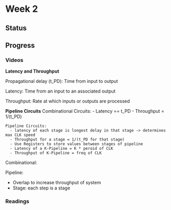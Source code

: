 # Week 2

## Status

## Progress

### Videos

**Latency and Throughput**
  
  Propagational delay (t_PD): Time from input to output
  
  Latency: Time from an input to an associated output
  
  Throughput: Rate at which inputs or outputs are processed

  **Pipeline Circuits**
    Combinational Circuits:
      - Latency == t_PD
      - Throughput = 1/(t_PD)

    Pipeline Circuits:
      - latency of each stage is longest delay in that stage -> determines max CLK speed
      - Throughput for a stage = 1/(t_PD for that stage)
      - Use Registers to store values between stages of pipeline
      - Latency of a K-Pipeline = K * peroid of CLK
      - Throughput of K-Pipeline = freq of CLK

Combinational:

Pipeline:
  - Overlap to increase throughput of system
  - Stage: each step is a stage

### Readings
